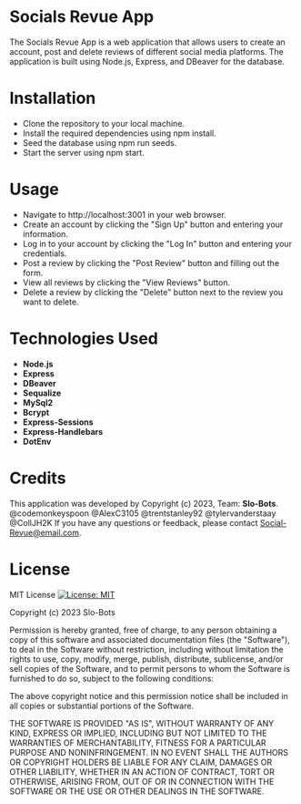# Socials Revue App
The Socials Revue App is a web application that allows users to create an account, post and delete reviews of different social media platforms. The application is built using Node.js, Express, and DBeaver for the database.

# Installation
* Clone the repository to your local machine.
* Install the required dependencies using npm install.
* Seed the database using npm run seeds.
* Start the server using npm start.
# Usage
* Navigate to http://localhost:3001 in your web browser.
* Create an account by clicking the "Sign Up" button and entering your information.
* Log in to your account by clicking the "Log In" button and entering your credentials.
* Post a review by clicking the "Post Review" button and filling out the form.
* View all reviews by clicking the "View Reviews" button.
* Delete a review by clicking the "Delete" button next to the review you want to delete.
# Technologies Used
* **Node.js**
* **Express**
* **DBeaver**
* **Sequalize**
* **MySql2**
* **Bcrypt**
* **Express-Sessions**
* **Express-Handlebars**
* **DotEnv**
# Credits
This application was developed by Copyright (c) 2023, Team: **Slo-Bots**. @codemonkeyspoon @AlexC3105 @trentstanley92 @tylervanderstaay @CollJH2K
If you have any questions or feedback, please contact Social-Revue@email.com.

# License
 MIT License [![License: MIT](https://img.shields.io/badge/License-MIT-yellow.svg)](https://opensource.org/licenses/MIT)

Copyright (c) 2023 Slo-Bots

Permission is hereby granted, free of charge, to any person obtaining a copy
of this software and associated documentation files (the "Software"), to deal
in the Software without restriction, including without limitation the rights
to use, copy, modify, merge, publish, distribute, sublicense, and/or sell
copies of the Software, and to permit persons to whom the Software is
furnished to do so, subject to the following conditions:

The above copyright notice and this permission notice shall be included in all
copies or substantial portions of the Software.

THE SOFTWARE IS PROVIDED "AS IS", WITHOUT WARRANTY OF ANY KIND, EXPRESS OR
IMPLIED, INCLUDING BUT NOT LIMITED TO THE WARRANTIES OF MERCHANTABILITY,
FITNESS FOR A PARTICULAR PURPOSE AND NONINFRINGEMENT. IN NO EVENT SHALL THE
AUTHORS OR COPYRIGHT HOLDERS BE LIABLE FOR ANY CLAIM, DAMAGES OR OTHER
LIABILITY, WHETHER IN AN ACTION OF CONTRACT, TORT OR OTHERWISE, ARISING FROM,
OUT OF OR IN CONNECTION WITH THE SOFTWARE OR THE USE OR OTHER DEALINGS IN THE
SOFTWARE.